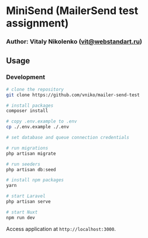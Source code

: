 # MiniSend (MailerSend test assignment)
### Author: Vitaly Nikolenko (vit@webstandart.ru)

## Usage

### Development

```bash
# clone the repository
git clone https://github.com/vniko/mailer-send-test

# install packages
composer install

# copy .env.example to .env
cp ./.env.example ./.env 

# set database and queue connection credentials

# run migrations
php artisan migrate

# run seeders
php artisan db:seed

# install npm packages
yarn 

# start Laravel
php artisan serve

# start Nuxt
npm run dev
```

Access application at `http://localhost:3000`.
